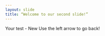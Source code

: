 ```yaml
---
layout: slide
title: “Welcome to our second slide!”
---
```

Your test - New
Use the left arrow to go back!
